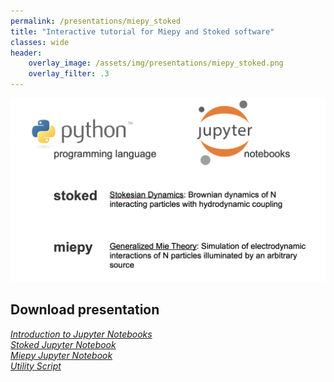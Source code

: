 ```yaml
---
permalink: /presentations/miepy_stoked
title: "Interactive tutorial for Miepy and Stoked software"
classes: wide
header:
    overlay_image: /assets/img/presentations/miepy_stoked.png
    overlay_filter: .3
---
```



![](/assets/img/presentations/miepy_stoked_header.png)

<script src="https://gist.github.com/johnaparker/c7a4ee6544e37b214454b6d2cd82fdf1.js"></script>

<script src="https://gist.github.com/johnaparker/c6be72e1daa5422f5112a59b18af920c.js"></script>

<script src="https://gist.github.com/johnaparker/4c09b7800d55cc3f64530347a90d4af6.js"></script>

## Download presentation
[<i class="far fa-file-alt"> Introduction to Jupyter Notebooks</i>](https://jparker.nyc3.digitaloceanspaces.com/presentations/miepy_stoked/jupyter_tutorial.ipynb)  
[<i class="far fa-file-alt"> Stoked Jupyter Notebook</i>](https://jparker.nyc3.digitaloceanspaces.com/presentations/miepy_stoked/stokesian_dynamics.ipynb)  
[<i class="far fa-file-alt"> Miepy Jupyter Notebook</i>](https://jparker.nyc3.digitaloceanspaces.com/presentations/miepy_stoked/electrodynamics.ipynb)  
[<i class="far fa-file-alt"> Utility Script</i>](https://jparker.nyc3.digitaloceanspaces.com/presentations/miepy_stoked/utility.py)
